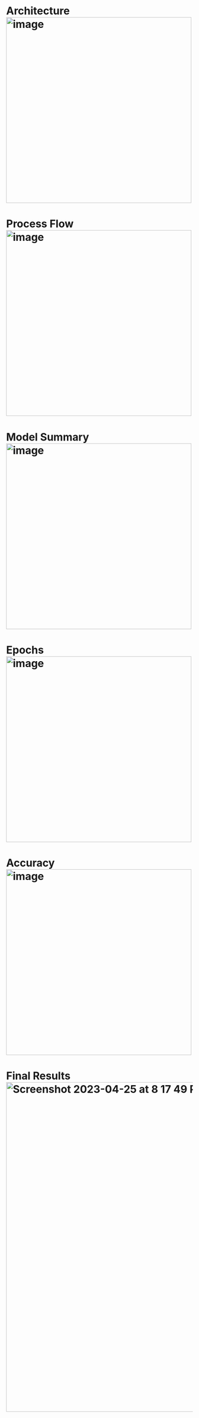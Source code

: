 # Architecture<img width="500" alt="image" src="https://user-images.githubusercontent.com/86486466/234442032-1b40ef6f-a067-4993-9fb4-2e544b019397.png">
# Process Flow<img width="500" alt="image" src="https://user-images.githubusercontent.com/86486466/234442131-95885e99-c43b-4b31-81b5-49f7bc16e823.png">
# Model Summary<img width="500" alt="image" src="https://user-images.githubusercontent.com/86486466/234442359-115f07d9-6de6-4c93-b61a-9d0f87598331.png">
# Epochs<img width="500" alt="image" src="https://user-images.githubusercontent.com/86486466/234442412-ad5d6636-6eb0-4edf-a180-f7d15851854b.png">
# Accuracy<img width="500" alt="image" src="https://user-images.githubusercontent.com/86486466/234442464-d95a9c80-6bce-417d-a986-4e74c4f69230.png">
# Final Results<img width="887" alt="Screenshot 2023-04-25 at 8 17 49 PM" src="https://user-images.githubusercontent.com/86486466/234441732-36f1f6ca-57e9-41ed-b620-5c3da7a1308d.png">

